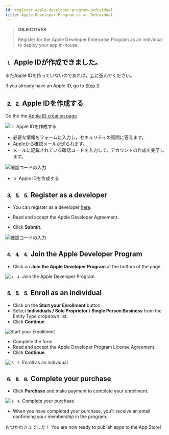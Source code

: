 ```yaml
---
id: register-apple-developer-program-individual
title: Apple Developer Program as an Individual
---
```


> **OBJECTIVES**
> 
> Register for the Apple Developer Enterprise Program as an individual to deploy your app in-house.

## ⒈ Apple IDが作成できました。

まだApple IDを持っていないのであれば，[⒉](#step-2-create-your-apple-id)に進んでください。

If you already have an Apple ID, go to [Step 3](#step-3-register-as-a-developer)

## ⒉ ⒉ Apple IDを作成する

Go the the [Apple ID creation page](https://appleid.apple.com/)

![⒉ Apple IDを作成する](img/Apple-ID-Creation-Page-4D-for-iOS.png)

* 必要な情報をフォームに入力し，セキュリティの質問に答えます。
* Appleから確認メールが送られます。
* メールに記載されている確認コードを入力して，アカウントの作成を完了します。

![確認コードの入力](img/Register-developer-program-4D-for-iOS.png)

* ⒉ Apple IDを作成する

## ⒊ ⒌ ⒌ Register as a developer

* You can register as a developer [here](https://developer.apple.com/account/).

* Read and accept the Apple Developer Agreement.
* Click **Submit**.

![確認コードの入力](img/Register-developer-4D-for-iOS.png)

## ⒋ ⒋ ⒋ Join the Apple Developer Program

* Click on **Join the Apple Developer Program** at the bottom of the page.

![⒋ ⒋ Join the Apple Developer Program](img/Join-Apple-Developer-Program-individuals-4D-for-iOS.png)

## ⒌ ⒌ ⒌ Enroll as an individual

* Click on the **Start your Enrollment** button.
* Select **Individuals / Sole Proprietor / Single Person Business** from the Entity Type dropdown list.
* Click **Continue**.

![Start your Enrollment](img/Apple-Developer-Program-Individuals-4D-for-iOS.png)

* Complete the form
* Read and accept the Apple Developer Program License Agreement.
* Click **Continue**.

![⒌ ⒌ Enroll as an individual](img/Apple-Developer-Program-Enrollment-4D-for-iOS.png)

## ⒍ ⒏ ⒏ Complete your purchase

* Click **Purchase** and make payment to complete your enrollment.

![⒏ ⒏ Complete your purchase](img/Complete-Purchase-Apple-Developer-Program-4D-for-iOS.png)

* When you have completed your purchase, you'll receive an email confirming your membership in the program.

おつかれさまでした！ You are now ready to publish apps to the App Store!